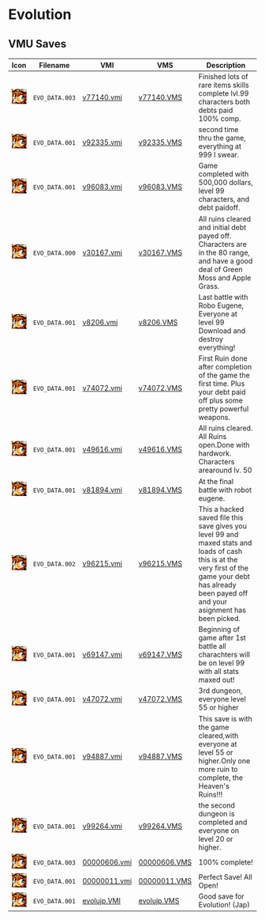 # Evolution

## VMU Saves

| Icon | Filename | VMI | VMS | Description |
|------|----------|-----|-----|-------------|
| ![Evolution](../icons/EVO_DATA.003.GIF) | `EVO_DATA.003` | [v77140.vmi](v77140.vmi) | [v77140.VMS](v77140.VMS) | Finished lots of rare items skills complete lvl.99 characters both debts paid 100% comp.  |
| ![Evolution](../icons/EVO_DATA.001.GIF) | `EVO_DATA.001` | [v92335.vmi](v92335.vmi) | [v92335.VMS](v92335.VMS) | second time thru the game, everything at 999 I swear.  |
| ![Evolution](../icons/EVO_DATA.001.GIF) | `EVO_DATA.001` | [v96083.vmi](v96083.vmi) | [v96083.VMS](v96083.VMS) | Game completed with 500,000 dollars, level 99 characters, and debt paidoff.  |
| ![Evolution](../icons/EVO_DATA.000.GIF) | `EVO_DATA.000` | [v30167.vmi](v30167.vmi) | [v30167.VMS](v30167.VMS) | All ruins cleared and initial debt payed off. Characters are in the 80 range, and have a good deal of Green Moss and Apple Grass.  |
| ![Evolution](../icons/EVO_DATA.001.GIF) | `EVO_DATA.001` | [v8206.vmi](v8206.vmi) | [v8206.VMS](v8206.VMS) | Last battle with Robo Eugene, Everyone at level 99 Download and destroy everything!  |
| ![Evolution](../icons/EVO_DATA.001.GIF) | `EVO_DATA.001` | [v74072.vmi](v74072.vmi) | [v74072.VMS](v74072.VMS) | First Ruin done after completion of the game the first time. Plus your debt paid off plus some pretty powerful weapons.  |
| ![Evolution](../icons/EVO_DATA.001.GIF) | `EVO_DATA.001` | [v49616.vmi](v49616.vmi) | [v49616.VMS](v49616.VMS) | All ruins cleared. All Ruins open.Done with hardwork. Characters arearound lv. 50  |
| ![Evolution](../icons/EVO_DATA.001.GIF) | `EVO_DATA.001` | [v81894.vmi](v81894.vmi) | [v81894.VMS](v81894.VMS) | At the final battle with robot eugene.  |
| ![Evolution](../icons/EVO_DATA.002.GIF) | `EVO_DATA.002` | [v96215.vmi](v96215.vmi) | [v96215.VMS](v96215.VMS) | This a hacked saved file this save gives you level 99 and maxed stats and loads of cash this is at the very first of the game your debt has already been payed off and your asignment has been picked.  |
| ![Evolution](../icons/EVO_DATA.001.GIF) | `EVO_DATA.001` | [v69147.vmi](v69147.vmi) | [v69147.VMS](v69147.VMS) | Beginning of game after 1st battle all charachters will be on level 99 with all stats maxed out!  |
| ![Evolution](../icons/EVO_DATA.001.GIF) | `EVO_DATA.001` | [v47072.vmi](v47072.vmi) | [v47072.VMS](v47072.VMS) | 3rd dungeon, everyone level 55 or higher  |
| ![Evolution](../icons/EVO_DATA.001.GIF) | `EVO_DATA.001` | [v94887.vmi](v94887.vmi) | [v94887.VMS](v94887.VMS) | This save is with the game cleared,with everyone at level 55 or higher.Only one more ruin to complete, the Heaven's Ruins!!!  |
| ![Evolution](../icons/EVO_DATA.001.GIF) | `EVO_DATA.001` | [v99264.vmi](v99264.vmi) | [v99264.VMS](v99264.VMS) | the second dungeon is completed and everyone on level 20 or higher.  |
| ![Evolution](../icons/EVO_DATA.003.GIF) | `EVO_DATA.003` | [00000606.vmi](00000606.vmi) | [00000606.VMS](00000606.VMS) | 100% complete!  |
| ![Evolution](../icons/EVO_DATA.001.GIF) | `EVO_DATA.001` | [00000011.vmi](00000011.vmi) | [00000011.VMS](00000011.VMS) | Perfect Save! All Open! |
| ![Evolution](../icons/EVO_DATA.001.GIF) | `EVO_DATA.001` | [evolujp.VMI](evolujp.VMI) | [evolujp.VMS](evolujp.VMS) | Good save for Evolution! (Jap) |
